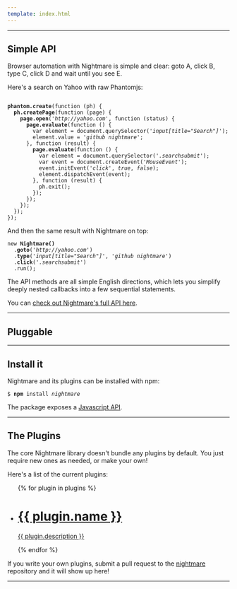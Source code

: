 ```yaml
---
template: index.html
---
```



---


## Simple API

Browser automation with Nightmare is simple and clear: goto A, click B, type C, click D and wait until you see E.

Here's a search on Yahoo with raw Phantomjs:

<pre><code>
<b>phantom.create</b>(function (ph) {
  <b>ph.createPage</b>(function (page) {
    <b>page.open</b>(<i>'http://yahoo.com'</i>, function (status) {
      <b>page.evaluate</b>(function () {
        var element = document.querySelector(<i>'input[title="Search"]'</i>);
        element.value = <i>'github nightmare'</i>;
      }, function (result) {
        <b>page.evaluate</b>(function () {
          var element = document.querySelector(<i>'.searchsubmit'</i>);
          var event = document.createEvent(<i>'MouseEvent'</i>);
          event.initEvent(<i>'click'</i>, <i>true</i>, <i>false</i>);
          element.dispatchEvent(event);
        }, function (result) {
          ph.exit();
        });
      });
    });
  });
});
</code></pre>

And then the same result with Nightmare on top:

<pre><code>new <b>Nightmare()</b>
  .<b>goto</b>(<i>'http://yahoo.com'</i>)
  .<b>type</b>(<i>'input[title="Search"]'</i>, <i>'github nightmare'</i>)
  .<b>click</b>(<i>'.searchsubmit'</i>)
  .run();
</code></pre>

The API methods are all simple English directions, which lets you simplify deeply nested callbacks into a few sequential statements.

You can [check out Nightmare's full API here](https://github.com/segmentio/nightmare#api).


---


## Pluggable



---


## Install it

Nightmare and its plugins can be installed with npm:

<pre><code>$ <b>npm</b> install <i>nightmare</i></code></pre>

The package exposes a [Javascript API](https://github.com/segmentio/nightmare#api).

---


## The Plugins
The core Nightmare library doesn't bundle any plugins by default. You just require new ones as needed, or make your own! 

Here's a list of the current plugins:

<ul class="Plugin-list">
{% for plugin in plugins %}
  <li class="Plugin">
    <a class="Plugin-link" href="{{ plugin.repository }}">
      <h1 class="Plugin-title">{{ plugin.name }}<i class="Plugin-icon ss-{{ plugin.icon }}"></i></h1>
      <i class="Plugin-arrow ss-right"></i>
      <p class="Plugin-description">{{ plugin.description }}</p>
    </a>
  </li>
{% endfor %}
</ul>

If you write your own plugins, submit a pull request to the [nightmare](https://github.com/segmentio/nightmare/tree/gh-pages/src/plugins.json) repository and it will show up here!


---

